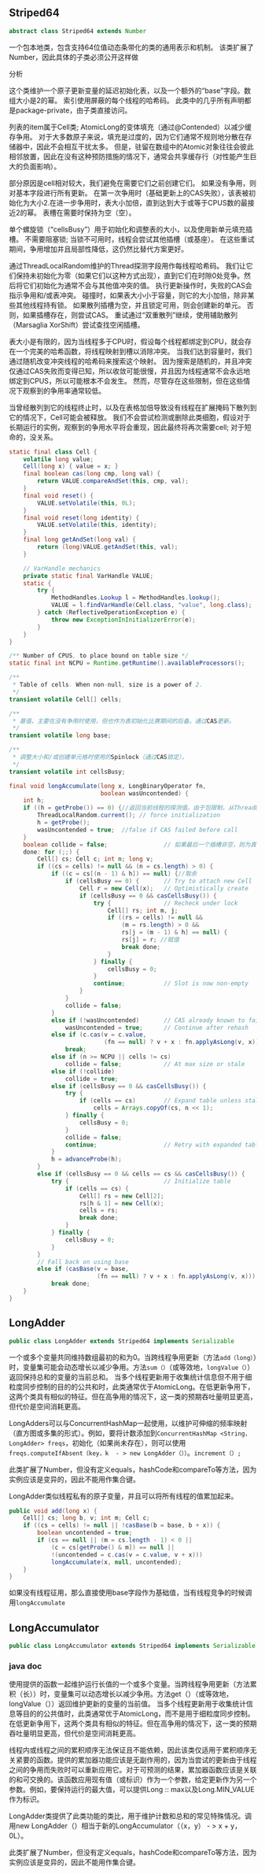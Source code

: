 ## Striped64

```java
abstract class Striped64 extends Number
```

一个包本地类，包含支持64位值动态条带化的类的通用表示和机制。 该类扩展了Number，因此具体的子类必须公开这样做

分析

这个类维护一个原子更新变量的延迟初始化表，以及一个额外的“base”字段。数组大小是2的幂。 索引使用屏蔽的每个线程的哈希码。 此类中的几乎所有声明都是package-private，由子类直接访问。

列表的item属于Cell类; AtomicLong的变体填充（通过@Contended）以减少缓存争用。 对于大多数原子来说，填充是过度的，因为它们通常不规则地分散在存储器中，因此不会相互干扰太多。 但是，驻留在数组中的Atomic对象往往会彼此相邻放置，因此在没有这种预防措施的情况下，通常会共享缓存行（对性能产生巨大的负面影响）。

部分原因是cell相对较大，我们避免在需要它们之前创建它们。 如果没有争用，则对基本字段进行所有更新。 在第一次争用时（基础更新上的CAS失败），该表被初始化为大小2.在进一步争用时，表大小加倍，直到达到大于或等于CPUS数的最接近2的幂。 表槽在需要时保持为空（空）。

单个螺旋锁（“cellsBusy”）用于初始化和调整表的大小，以及使用新单元填充插槽。 不需要阻塞锁; 当锁不可用时，线程会尝试其他插槽（或基座）。 在这些重试期间，争用增加并且局部性降低，这仍然比替代方案更好。

通过ThreadLocalRandom维护的Thread探测字段用作每线程哈希码。 我们让它们保持未初始化为零（如果它们以这种方式出现），直到它们在时隙0处竞争。然后将它们初始化为通常不会与其他值冲突的值。 执行更新操作时，失败的CAS会指示争用和/或表冲突。 碰撞时，如果表大小小于容量，则它的大小加倍，除非某些其他线程持有锁。 如果散列插槽为空，并且锁定可用，则会创建新的单元。 否则，如果插槽存在，则尝试CAS。 重试通过“双重散列”继续，使用辅助散列（Marsaglia XorShift）尝试查找空闲插槽。

表大小是有限的，因为当线程多于CPU时，假设每个线程都绑定到CPU，就会存在一个完美的哈希函数，将线程映射到槽以消除冲突。 当我们达到容量时，我们通过随机改变冲突线程的哈希码来搜索这个映射。 因为搜索是随机的，并且冲突仅通过CAS失败而变得已知，所以收敛可能很慢，并且因为线程通常不会永远地绑定到CPUS，所以可能根本不会发生。 然而，尽管存在这些限制，但在这些情况下观察到的争用率通常较低。

当曾经散列到它的线程终止时，以及在表格加倍导致没有线程在扩展掩码下散列到它的情况下，Cell可能会被释放。 我们不会尝试检测或删除此类细胞，假设对于长期运行的实例，观察到的争用水平将会重现，因此最终将再次需要cell; 对于短命的，没关系。

```java
static final class Cell {
    volatile long value;
    Cell(long x) { value = x; }
    final boolean cas(long cmp, long val) {
        return VALUE.compareAndSet(this, cmp, val);
    }
    final void reset() {
        VALUE.setVolatile(this, 0L);
    }
    final void reset(long identity) {
        VALUE.setVolatile(this, identity);
    }
    final long getAndSet(long val) {
        return (long)VALUE.getAndSet(this, val);
    }

    // VarHandle mechanics
    private static final VarHandle VALUE;
    static {
        try {
            MethodHandles.Lookup l = MethodHandles.lookup();
            VALUE = l.findVarHandle(Cell.class, "value", long.class);
        } catch (ReflectiveOperationException e) {
            throw new ExceptionInInitializerError(e);
        }
    }
}
```

```java
/** Number of CPUS, to place bound on table size */
static final int NCPU = Runtime.getRuntime().availableProcessors();

/**
 * Table of cells. When non-null, size is a power of 2.
 */
transient volatile Cell[] cells;

/**
 * 基值，主要在没有争用时使用，但也作为表初始化比赛期间的后备。通过CAS更新。
 */
transient volatile long base;

/**
 * 调整大小和/或创建单元格时使用的Spinlock（通过CAS锁定）。
 */
transient volatile int cellsBusy;
```

```java
final void longAccumulate(long x, LongBinaryOperator fn,
                          boolean wasUncontended) {
    int h;
    if ((h = getProbe()) == 0) {//返回当前线程的探测值。由于包限制，从ThreadLocalRandom复制。
        ThreadLocalRandom.current(); // force initialization
        h = getProbe();
        wasUncontended = true;  //false if CAS failed before call
    }
    boolean collide = false;                // 如果最后一个插槽非空，则为真
    done: for (;;) {
        Cell[] cs; Cell c; int n; long v;
        if ((cs = cells) != null && (n = cs.length) > 0) {
            if ((c = cs[(n - 1) & h]) == null) {//取余
                if (cellsBusy == 0) {       // Try to attach new Cell
                    Cell r = new Cell(x);   // Optimistically create
                    if (cellsBusy == 0 && casCellsBusy()) {
                        try {               // Recheck under lock
                            Cell[] rs; int m, j;
                            if ((rs = cells) != null &&
                                (m = rs.length) > 0 &&
                                rs[j = (m - 1) & h] == null) {
                                rs[j] = r; //赋值
                                break done;
                            }
                        } finally {
                            cellsBusy = 0;
                        }
                        continue;           // Slot is now non-empty
                    }
                }
                collide = false;
            }
            else if (!wasUncontended)       // CAS already known to fail
                wasUncontended = true;      // Continue after rehash
            else if (c.cas(v = c.value,
                           (fn == null) ? v + x : fn.applyAsLong(v, x)))
                break;
            else if (n >= NCPU || cells != cs)
                collide = false;            // At max size or stale
            else if (!collide)
                collide = true;
            else if (cellsBusy == 0 && casCellsBusy()) {
                try {
                    if (cells == cs)        // Expand table unless stale
                        cells = Arrays.copyOf(cs, n << 1);
                } finally {
                    cellsBusy = 0;
                }
                collide = false;
                continue;                   // Retry with expanded table
            }
            h = advanceProbe(h);
        }
        else if (cellsBusy == 0 && cells == cs && casCellsBusy()) {
            try {                           // Initialize table
                if (cells == cs) {
                    Cell[] rs = new Cell[2];
                    rs[h & 1] = new Cell(x);
                    cells = rs;
                    break done;
                }
            } finally {
                cellsBusy = 0;
            }
        }
        // Fall back on using base
        else if (casBase(v = base,
                         (fn == null) ? v + x : fn.applyAsLong(v, x)))
            break done;
    }
}
```

## LongAdder

```java
public class LongAdder extends Striped64 implements Serializable 
```

一个或多个变量共同维持数组最初的和为0。当跨线程争用更新（方法`add（long）`）时，变量集可能会动态增长以减少争用。方法`sum（）`（或等效地，`longValue（）`）返回保持总和的变量的当前总和。
当多个线程更新用于收集统计信息但不用于细粒度同步控制的目的的公共和时，此类通常优于AtomicLong。在低更新争用下，这两个类具有相似的特征。但在高争用的情况下，这一类的预期吞吐量明显更高，但代价是空间消耗更高。

LongAdders可以与ConcurrentHashMap一起使用，以维护可伸缩的频率映射（直方图或多集的形式）。例如，要将计数添加到`ConcurrentHashMap <String，LongAdder> freqs`，初始化（如果尚未存在），则可以使用`freqs.computeIfAbsent（key，k  - > new LongAdder（））`。`increment（）;`

此类扩展了Number，但没有定义equals，hashCode和compareTo等方法，因为实例应该是变异的，因此不能用作集合键。

LongAdder类似线程私有的原子变量，并且可以将所有线程的值累加起来。

```java
public void add(long x) {
    Cell[] cs; long b, v; int m; Cell c;
    if ((cs = cells) != null || !casBase(b = base, b + x)) {
        boolean uncontended = true;
        if (cs == null || (m = cs.length - 1) < 0 ||
            (c = cs[getProbe() & m]) == null ||
            !(uncontended = c.cas(v = c.value, v + x)))
            longAccumulate(x, null, uncontended);
    }
}
```

如果没有线程征用，那么直接使用base字段作为基础值，当有线程竞争的时候调用`longAccumulate`

## LongAccumulator

```java
public class LongAccumulator extends Striped64 implements Serializable
```

### java doc

使用提供的函数一起维护运行长值的一个或多个变量。当跨线程争用更新（方法累积（长））时，变量集可以动态增长以减少争用。方法get（）（或等效地，longValue（））返回维护更新的变量的当前值。
当多个线程更新用于收集统计信息等目的的公共值时，此类通常优于AtomicLong，而不是用于细粒度同步控制。在低更新争用下，这两个类具有相似的特征。但在高争用的情况下，这一类的预期吞吐量明显更高，但代价是空间消耗更高。

线程内或线程之间的累积顺序无法保证且不能依赖，因此该类仅适用于累积顺序无关紧要的函数。提供的累加器功能应该是无副作用的，因为当尝试的更新由于线程之间的争用而失败时可以重新应用它。对于可预测的结果，累加器函数应该是关联的和可交换的。该函数应用现有值（或标识）作为一个参数，给定更新作为另一个参数。例如，要保持运行的最大值，可以提供Long :: max以及Long.MIN_VALUE作为标识。

LongAdder类提供了此类功能的类比，用于维护计数和总和的常见特殊情况。调用new LongAdder（）相当于新的LongAccumulator（（x，y） - > x + y，0L）。

此类扩展了Number，但没有定义equals，hashCode和compareTo等方法，因为实例应该是变异的，因此不能用作集合键。
